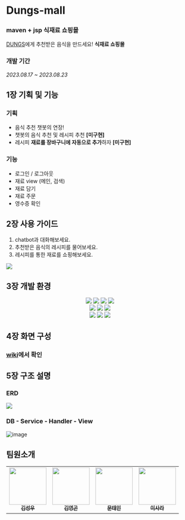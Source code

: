 # Dungs-mall
### maven + jsp 식재료 쇼핑몰
[DUNGS](https://github.com/0gon/foodChatBot)에게 추천받은 음식을 만드세요! **식재료 쇼핑몰** 

### 개발 기간
*2023.08.17 ~ 2023.08.23*

## 1장 기획 및 기능

### 기획
- 음식 추천 챗봇의 연장!
- 챗봇의 음식 추천 및 레시피 추천 **[미구현]**
- 레시피 **재료를 장바구니에 자동으로 추가**하자 **[미구현]**

### 기능
- 로그인 / 로그아웃
- 재료 view (메인, 검색)
- 재료 담기
- 재료 주문
- 영수증 확인

## 2장 사용 가이드
1. chatbot과 대화해보세요.
2. 추천받은 음식의 레시피를 물어보세요.
3. 레시피를 통한 재료를 쇼핑해보세요.
<img src="https://github.com/0gon/DungsMall/assets/130747714/42f364ce-086c-40c7-baf5-3593e8ee4d20">

## 3장 개발 환경
<div align=center> 
<img src="https://img.shields.io/badge/html5-E34F26?style=for-the-badge&logo=html5&logoColor=white">
<img src="https://img.shields.io/badge/css-1572B6?style=for-the-badge&logo=css3&logoColor=white">
<img src="https://img.shields.io/badge/javascript-F7DF1E?style=for-the-badge&logo=javascript&logoColor=black">
<img src="https://img.shields.io/badge/bootstrap-7952B3?style=for-the-badge&logo=bootstrap&logoColor=white">
<br>
<img src="https://img.shields.io/badge/java 8-007396?style=for-the-badge&logo=java&logoColor=white">
<img src="https://img.shields.io/badge/jsp-003545?style=for-the-badge&logo=jsp&logoColor=white">
<img src="https://img.shields.io/badge/maven-02569B?style=for-the-badge&logo=maven&logoColor=white">
<br>
<img src="https://img.shields.io/badge/mysql-4479A1?style=for-the-badge&logo=mysql&logoColor=white">
<img src="https://img.shields.io/badge/apache tomcat-F8DC75?style=for-the-badge&logo=apachetomcat&logoColor=black">
<img src="https://img.shields.io/badge/amazonaws-232F3E?style=for-the-badge&logo=amazonaws&logoColor=white">
</div>  


## 4장 화면 구성
### [wiki](https://github.com/0gon/DungsMall/wiki)에서 확인

## 5장 구조 설명
### ERD
<img src="https://github.com/0gon/foodChatBot/assets/130747714/fd80b6ea-43f9-42fe-a3ae-55f527f4b566">

### DB - Service - Handler - View 
![image](https://github.com/KsW96/DungsMall/assets/134483514/78fd1537-b5bf-426a-aa3b-1676efc96f0b)

## 팀원소개
<table>
  <tbody>
    <td align="center"><a href="https://github.com/KsW96"><img src="https://avatars.githubusercontent.com/u/134483514?v=4" width="100px;" alt=""/><br /><sub><b>김성우</b></sub></a><br /></td>
    <td align="center"><a href="https://github.com/0gon"><img src="https://avatars.githubusercontent.com/u/130747742?v=4" width="100px;" alt=""/><br /><sub><b>김영곤</b></sub></a><br /></td>
    <td align="center"><a href="https://github.com/Moon-Taein"><img src="https://avatars.githubusercontent.com/u/51267486?v=4" width="100px;" alt=""/><br /><sub><b>문태인</b></sub></a><br /></td>
    <td align="center"><a href="https://github.com/LeeSara4"><img src="https://avatars.githubusercontent.com/u/130747714?v=4" width="100px;" alt=""/><br /><sub><b>이사라</b></sub></a><br /></td>
  </tbody>
</table>
